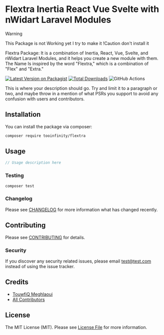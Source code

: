 # Flextra Inertia React Vue Svelte with nWidart Laravel Modules

> [!WARNING]
> This Package is not Working yet I try to make it  !Caution don't install it

Flextra Package: It is a combination of Inertia, React, Vue, Svelte, and nWidart Laravel Modules, and it helps you create a new module with them.
The Name Is inspired by the word "Flextra," which is a combination of "Flex" and "Extra."

[![Latest Version on Packagist](https://img.shields.io/packagist/v/tooinfinity/flextra.svg?style=flat-square)](https://packagist.org/packages/tooinfinity/flextra)
[![Total Downloads](https://img.shields.io/packagist/dt/tooinfinity/flextra.svg?style=flat-square)](https://packagist.org/packages/tooinfinity/flextra)
![GitHub Actions](https://github.com/tooinfinity/flextra/actions/workflows/tests.yml/badge.svg)

This is where your description should go. Try and limit it to a paragraph or two, and maybe throw in a mention of what PSRs you support to avoid any confusion with users and contributors.

## Installation

You can install the package via composer:

```bash
composer require tooinfinity/flextra
```

## Usage

```php
// Usage description here
```

### Testing

```bash
composer test
```

### Changelog

Please see [CHANGELOG](CHANGELOG.md) for more information what has changed recently.

## Contributing

Please see [CONTRIBUTING](CONTRIBUTING.md) for details.

### Security

If you discover any security related issues, please email test@test.com instead of using the issue tracker.

## Credits

-   [TouwfiQ Meghlaoui](https://github.com/tooinfinity)
-   [All Contributors](../../contributors)

## License

The MIT License (MIT). Please see [License File](LICENSE.md) for more information.
